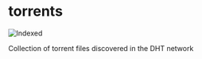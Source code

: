 torrents 
========
![Indexed](https://img.shields.io/badge/indexed-199605-blue)

Collection of torrent files discovered in the DHT network
